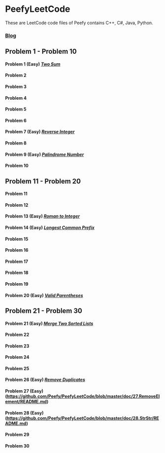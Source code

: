 # PeefyLeetCode

These are LeetCode code files of Peefy contains C++, C#, Java, Python.

### [Blog](https://peefy.github.io)

## Problem 1 - Problem 10

#### Problem 1 (Easy) [*Two Sum*](https://github.com/Peefy/PeefyLeetCode/blob/master/doc/1.TwoSum/README.md)
#### Problem 2
#### Problem 3
#### Problem 4
#### Problem 5
#### Problem 6
#### Problem 7 (Easy) [*Reverse Integer*](https://github.com/Peefy/PeefyLeetCode/blob/master/doc/7.ReverseInteger/README.md)
#### Problem 8
#### Problem 9 (Easy) [*Palindrome Number*](https://github.com/Peefy/PeefyLeetCode/blob/master/doc/9.PalindromeNumber/README.md)
#### Problem 10

## Problem 11 - Problem 20

#### Problem 11
#### Problem 12
#### Problem 13 (Easy) [*Roman to Integer*](https://github.com/Peefy/PeefyLeetCode/blob/master/doc/13.RomantoInteger/README.md)
#### Problem 14 (Easy) [*Longest Common Prefix*](https://github.com/Peefy/PeefyLeetCode/blob/master/doc/14.LongestCommonPrefix/README.md)
#### Problem 15
#### Problem 16
#### Problem 17
#### Problem 18
#### Problem 19
#### Problem 20 (Easy) [*Valid Parentheses*](https://github.com/Peefy/PeefyLeetCode/blob/master/doc/20.ValidParentheses/README.md)

## Problem 21 - Problem 30

#### Problem 21 (Easy) [*Merge Two Sorted Lists*](https://github.com/Peefy/PeefyLeetCode/blob/master/doc/21.MergeTwoSortedLists/README.md)
#### Problem 22 
#### Problem 23 
#### Problem 24 
#### Problem 25
#### Problem 26 (Easy) [*Remove Duplicates*](https://github.com/Peefy/PeefyLeetCode/blob/master/doc/26.RemoveDuplicates/README.md)
#### Problem 27 (Easy)(https://github.com/Peefy/PeefyLeetCode/blob/master/doc/27.RemoveElement/README.md)
#### Problem 28 (Easy)(https://github.com/Peefy/PeefyLeetCode/blob/master/doc/28.StrStr/README.md)
#### Problem 29
#### Problem 30 
